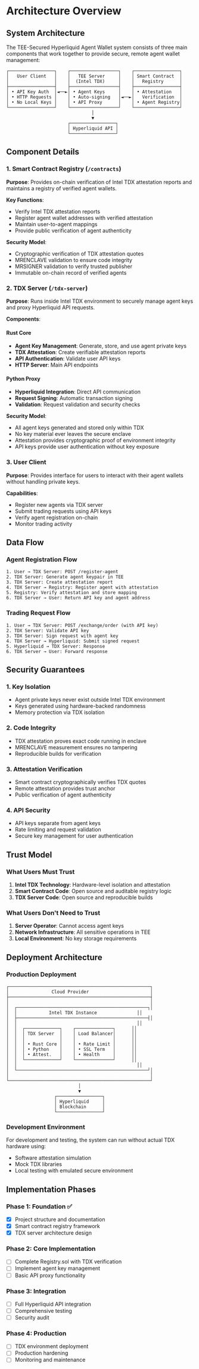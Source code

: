 # Architecture Overview

## System Architecture

The TEE-Secured Hyperliquid Agent Wallet system consists of three main components that work together to provide secure, remote agent wallet management:

```
┌─────────────────┐    ┌──────────────────┐    ┌─────────────────┐
│   User Client   │    │   TEE Server     │    │ Smart Contract  │
│                 │    │  (Intel TDX)     │    │   Registry      │
├─────────────────┤    ├──────────────────┤    ├─────────────────┤
│ • API Key Auth  │◄──►│ • Agent Keys     │    │ • Attestation   │
│ • HTTP Requests │    │ • Auto-signing   │◄──►│   Verification  │
│ • No Local Keys │    │ • API Proxy      │    │ • Agent Registry│
└─────────────────┘    └──────────────────┘    └─────────────────┘
                                │
                                ▼
                       ┌─────────────────┐
                       │ Hyperliquid API │
                       └─────────────────┘
```

## Component Details

### 1. Smart Contract Registry (`/contracts`)

**Purpose**: Provides on-chain verification of Intel TDX attestation reports and maintains a registry of verified agent wallets.

**Key Functions**:
- Verify Intel TDX attestation reports
- Register agent wallet addresses with verified attestation
- Maintain user-to-agent mappings
- Provide public verification of agent authenticity

**Security Model**:
- Cryptographic verification of TDX attestation quotes
- MRENCLAVE validation to ensure code integrity
- MRSIGNER validation to verify trusted publisher
- Immutable on-chain record of verified agents

### 2. TDX Server (`/tdx-server`)

**Purpose**: Runs inside Intel TDX environment to securely manage agent keys and proxy Hyperliquid API requests.

**Components**:

#### Rust Core
- **Agent Key Management**: Generate, store, and use agent private keys
- **TDX Attestation**: Create verifiable attestation reports
- **API Authentication**: Validate user API keys
- **HTTP Server**: Main API endpoints

#### Python Proxy
- **Hyperliquid Integration**: Direct API communication
- **Request Signing**: Automatic transaction signing
- **Validation**: Request validation and security checks

**Security Model**:
- All agent keys generated and stored only within TDX
- No key material ever leaves the secure enclave
- Attestation provides cryptographic proof of environment integrity
- API keys provide user authentication without key exposure

### 3. User Client

**Purpose**: Provides interface for users to interact with their agent wallets without handling private keys.

**Capabilities**:
- Register new agents via TDX server
- Submit trading requests using API keys
- Verify agent registration on-chain
- Monitor trading activity

## Data Flow

### Agent Registration Flow

```
1. User → TDX Server: POST /register-agent
2. TDX Server: Generate agent keypair in TEE
3. TDX Server: Create attestation report
4. TDX Server → Registry: Register agent with attestation
5. Registry: Verify attestation and store mapping
6. TDX Server → User: Return API key and agent address
```

### Trading Request Flow

```
1. User → TDX Server: POST /exchange/order (with API key)
2. TDX Server: Validate API key
3. TDX Server: Sign request with agent key
4. TDX Server → Hyperliquid: Submit signed request
5. Hyperliquid → TDX Server: Response
6. TDX Server → User: Forward response
```

## Security Guarantees

### 1. Key Isolation
- Agent private keys never exist outside Intel TDX environment
- Keys generated using hardware-backed randomness
- Memory protection via TDX isolation

### 2. Code Integrity
- TDX attestation proves exact code running in enclave
- MRENCLAVE measurement ensures no tampering
- Reproducible builds for verification

### 3. Attestation Verification
- Smart contract cryptographically verifies TDX quotes
- Remote attestation provides trust anchor
- Public verification of agent authenticity

### 4. API Security
- API keys separate from agent keys
- Rate limiting and request validation
- Secure key management for user authentication

## Trust Model

### What Users Must Trust
1. **Intel TDX Technology**: Hardware-level isolation and attestation
2. **Smart Contract Code**: Open source and auditable registry logic
3. **TDX Server Code**: Open source and reproducible builds

### What Users Don't Need to Trust
1. **Server Operator**: Cannot access agent keys
2. **Network Infrastructure**: All sensitive operations in TEE
3. **Local Environment**: No key storage requirements

## Deployment Architecture

### Production Deployment

```
┌─────────────────────────────────────────────────────┐
│                Cloud Provider                       │
├─────────────────────────────────────────────────────┤
│                                                     │
│  ┌─────────────────────────────────────────────────┐│
│  │            Intel TDX Instance               ││
│  ├─────────────────────────────────────────────────┤│
│  │                                             ││
│  │  ┌─────────────┐    ┌──────────────┐      ││
│  │  │ TDX Server  │    │ Load Balancer│      ││
│  │  │             │    │              │      ││
│  │  │ • Rust Core │    │ • Rate Limit │      ││
│  │  │ • Python    │    │ • SSL Term   │      ││
│  │  │ • Attest.   │    │ • Health     │      ││
│  │  └─────────────┘    └──────────────┘      ││
│  │                                             ││
│  └─────────────────────────────────────────────────┘│
│                                                     │
└─────────────────────────────────────────────────────┘
                           │
                           ▼
                  ┌─────────────────┐
                  │ Hyperliquid     │
                  │ Blockchain      │
                  └─────────────────┘
```

### Development Environment

For development and testing, the system can run without actual TDX hardware using:
- Software attestation simulation
- Mock TDX libraries
- Local testing with emulated secure environment

## Implementation Phases

### Phase 1: Foundation ✅
- [x] Project structure and documentation
- [x] Smart contract registry framework
- [x] TDX server architecture design

### Phase 2: Core Implementation
- [ ] Complete Registry.sol with TDX verification
- [ ] Implement agent key management
- [ ] Basic API proxy functionality

### Phase 3: Integration
- [ ] Full Hyperliquid API integration
- [ ] Comprehensive testing
- [ ] Security audit

### Phase 4: Production
- [ ] TDX environment deployment
- [ ] Production hardening
- [ ] Monitoring and maintenance